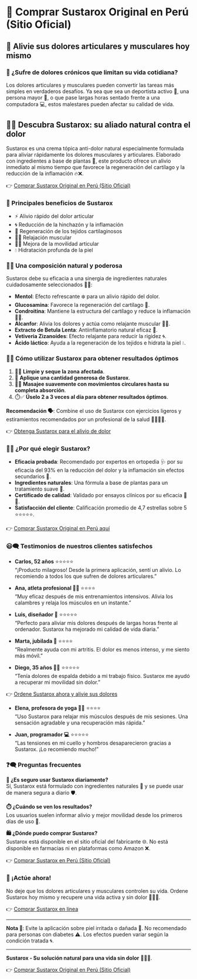 # 🛒 Comprar Sustarox Original en Perú (Sitio Oficial)

## 💪 Alivie sus dolores articulares y musculares hoy mismo

### 🤕 ¿Sufre de dolores crónicos que limitan su vida cotidiana?

Los dolores articulares y musculares pueden convertir las tareas más simples en verdaderos desafíos. Ya sea que sea un deportista activo 🏃, una persona mayor 👵, o que pase largas horas sentado frente a una computadora 💻, estos malestares pueden afectar su calidad de vida.

## 🌿✨ Descubra Sustarox: su aliado natural contra el dolor

Sustarox es una crema tópica anti-dolor natural especialmente formulada para aliviar rápidamente los dolores musculares y articulares. Elaborado con ingredientes a base de plantas 🌱, este producto ofrece un alivio inmediato al mismo tiempo que favorece la regeneración del cartílago y la reducción de la inflamación 🔥❌.

👉 [Comprar Sustarox Original en Perú (Sitio Oficial)](https://t.co/m1tc6xac6z)

### 🌟 Principales beneficios de Sustarox

- ⚡ Alivio rápido del dolor articular
- 🌀 Reducción de la hinchazón y la inflamación
- 🦴 Regeneración de los tejidos cartilaginosos
- 🧘‍♂️ Relajación muscular
- 🤸‍♀️ Mejora de la movilidad articular
- 💧 Hidratación profunda de la piel

### 🌸🔬 Una composición natural y poderosa

Sustarox debe su eficacia a una sinergia de ingredientes naturales cuidadosamente seleccionados 🌿🧪:

- **Mentol**: Efecto refrescante ❄️ para un alivio rápido del dolor.
- **Glucosamina**: Favorece la regeneración del cartílago 🦴.
- **Condroitina**: Mantiene la estructura del cartílago y reduce la inflamación 🛑🔥.
- **Alcanfor**: Alivia los dolores y actúa como relajante muscular 🧘‍♀️.
- **Extracto de Betula Lenta**: Antiinflamatorio natural eficaz 🌱.
- **Vetiveria Zizanoides**: Efecto relajante para reducir la rigidez 🌀.
- **Ácido láctico**: Ayuda a la regeneración de los tejidos e hidrata la piel 💧.

### 📝✨ Cómo utilizar Sustarox para obtener resultados óptimos

1. 🧽💦 **Limpie y seque la zona afectada**.
2. 🧴 **Aplique una cantidad generosa de Sustarox**.
3. 💆‍♂️ **Masajee suavemente con movimientos circulares hasta su completa absorción**.
4. ⏱️✅ **Úselo 2 a 3 veces al día para obtener resultados óptimos**.

**Recomendación 🗣️**: Combine el uso de Sustarox con ejercicios ligeros y estiramientos recomendados por un profesional de la salud 🧑‍⚕️🤸‍♂️.

👉 [Obtenga Sustarox para el alivio de dolor](https://t.co/m1tc6xac6z)

### 🤔✅ ¿Por qué elegir Sustarox?

- **Eficacia probada**: Recomendado por expertos en ortopedia 🩺 por su eficacia del 93% en la reducción del dolor y la inflamación sin efectos secundarios 🌟.
- **Ingredientes naturales**: Una fórmula a base de plantas para un tratamiento suave 🌿.
- **Certificado de calidad**: Validado por ensayos clínicos por su eficacia 📜✅.
- **Satisfacción del cliente**: Calificación promedio de 4,7 estrellas sobre 5 ⭐⭐⭐⭐⭐.

👉 [Comprar Sustarox Original en Perú aquí](https://t.co/m1tc6xac6z)

### 😃🗨️ Testimonios de nuestros clientes satisfechos

- **Carlos, 52 años** ⭐⭐⭐⭐⭐  
  “¡Producto milagroso! Desde la primera aplicación, sentí un alivio. Lo recomiendo a todos los que sufren de dolores articulares.”

- **Ana, atleta profesional 🏋️‍♀️** ⭐⭐⭐⭐  
  “Muy eficaz después de mis entrenamientos intensivos. Alivia los calambres y relaja los músculos en un instante.”

- **Luis, diseñador 🎨** ⭐⭐⭐⭐⭐  
  “Perfecto para aliviar mis dolores después de largas horas frente al ordenador. Sustarox ha mejorado mi calidad de vida diaria.”

- **Marta, jubilada 👵** ⭐⭐⭐⭐  
  “Realmente ayuda con mi artritis. El dolor es menos intenso, y me siento más móvil.”

- **Diego, 35 años 👨‍🔧** ⭐⭐⭐⭐⭐  
  “Tenía dolores de espalda debido a mi trabajo físico. Sustarox me ayudó a recuperar mi movilidad sin dolor.”

👉 [Ordene Sustarox ahora y alivie sus dolores](https://t.co/m1tc6xac6z)

- **Elena, profesora de yoga 🧘‍♀️** ⭐⭐⭐⭐  
  “Uso Sustarox para relajar mis músculos después de mis sesiones. Una sensación agradable y una recuperación más rápida.”

- **Juan, programador 💻** ⭐⭐⭐⭐⭐  
  “Las tensiones en mi cuello y hombros desaparecieron gracias a Sustarox. ¡Lo recomiendo mucho!”

### ❓🗨️ Preguntas frecuentes

**🤔 ¿Es seguro usar Sustarox diariamente?**  
Sí, Sustarox está formulado con ingredientes naturales 🌿 y se puede usar de manera segura a diario 🛡️.

**⏱️ ¿Cuándo se ven los resultados?**  
Los usuarios suelen informar alivio y mejor movilidad desde los primeros días de uso 🌟.

**🛍️ ¿Dónde puedo comprar Sustarox?**  
Sustarox está disponible en el sitio oficial del fabricante 🌐. No está disponible en farmacias ni en plataformas como Amazon ❌.

👉 [Comprar Sustarox en Perú (Sitio Oficial)](https://t.co/m1tc6xac6z)

### 🚀 ¡Actúe ahora!

No deje que los dolores articulares y musculares controlen su vida. Ordene Sustarox hoy mismo y recupere una vida activa y sin dolor 🤸‍♂️😃.

👉 [Comprar Sustarox en línea](https://t.co/m1tc6xac6z)

---

**Nota 📝**: Evite la aplicación sobre piel irritada o dañada 🚫. No recomendado para personas con diabetes ⚠️. Los efectos pueden variar según la condición tratada 🌀.

---

**Sustarox - Su solución natural para una vida sin dolor** 🌿🧴✨.

👉 [Comprar Sustarox Original en Perú (Sitio Oficial)](https://t.co/m1tc6xac6z)
